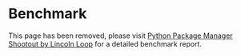 # Benchmark

This page has been removed, please visit [Python Package Manager Shootout by Lincoln Loop](https://lincolnloop.github.io/python-package-manager-shootout/) for a detailed benchmark report.
